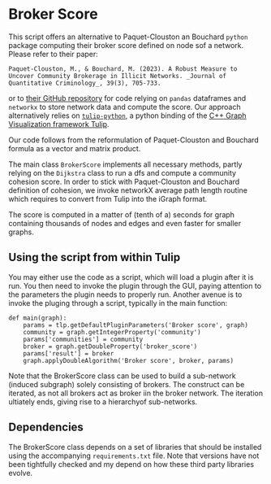# Broker Score
This script offers an alternative to Paquet-Clouston an Bouchard `python` package computing their broker score defined on node sof a network. Please refer to their paper:

	Paquet-Clouston, M., & Bouchard, M. (2023). A Robust Measure to Uncover Community Brokerage in Illicit Networks. _Journal of Quantitative Criminology_, 39(3), 705-733.

or to [their GitHub repository](https://github.com/Masarah/community_broker_score) for code relying on `pandas` dataframes and `networkx` to store network data and compute the score. Our approach alternatively relies on [`tulip-python`](https://pypi.org/project/tulip-python/), a python binding of the [C++ Graph Visualization framework Tulip](https://tulip.labri.fr/).

Our code follows from the reformulation of Paquet-Clouston and Bouchard formula as a vector and matrix product.

The main class `BrokerScore` implements all necessary methods, partly relying on the `Dijkstra` class to run a dfs and compute a community cohesion score. In order to stick with Paquet-Clouston and Bouchard definition of cohesion, we invoke networkX average path length routine which requires to convert from Tulip into the iGraph format.

The score is computed in a matter of (tenth of a) seconds for graph containing thousands of nodes and edges and even faster for smaller graphs.

## Using the script from within Tulip
You may either use the code as a script, which will load a plugin after it is run. You then need to invoke the plugin through the GUI, paying attention to the parameters the plugin needs to properly run. Another avenue is to invoke the pluging through a script, typically in the main function:
```
def main(graph):
    params = tlp.getDefaultPluginParameters('Broker score', graph)
    community = graph.getIntegerProperty('community')
    params['communities'] = community
    broker = graph.getDoubleProperty('broker_score')
    params['result'] = broker
    graph.applyDoubleAlgorithm('Broker score', broker, params)
```
Note that the BrokerScore class can be used to build a sub-network (induced subgraph) solely consisting of brokers. The construct can be iterated, as not all brokers act as broker iin the broker network. The iteration ultiately ends, giving rise to a hierarchyof sub-networks.

## Dependencies
The BrokerScore class depends on a set of libraries that should be installed using the accompanying `requirements.txt` file. Note that versions have not been tightfully checked and my depend on how these third party libraries evolve.



